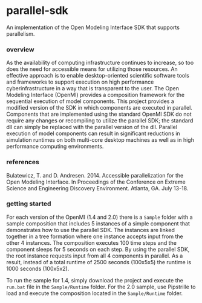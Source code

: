 parallel-sdk
===

An implementation of the Open Modeling Interface SDK that supports parallelism.

### overview

As the availability of computing infrastructure continues to increase, so too does the need for accessible means for utilizing those resources. An effective approach is to enable desktop-oriented scientific software tools and frameworks to support execution on high performance cyberinfrastructure in a way that is transparent to the user. The Open Modeling Interface (OpenMI) provides a composition framework for the sequential execution of model components. This project provides a modified version of the SDK in which components are executed in parallel. Components that are implemented using the standard OpenMI SDK do not require any changes or recompiling to utilize the parallel SDK; the standard dll can simply be replaced with the parallel version of the dll. Parallel execution of model components can result in significant reductions in simulation runtimes on both multi-core desktop machines as well as in high performance computing environments. 

### references

Bulatewicz, T. and D. Andresen. 2014. Accessible parallelization for the Open Modeling Interface. In Proceedings of the Conference on Extreme Science and Engineering Discovery Environment. Atlanta, GA. July 13-18.

### getting started

For each version of the OpenMI (1.4 and 2.0) there is a `Sample` folder with a sample composition that includes 5 instances of a simple component that demonstrates how to use the parallel SDK. The instances are linked together in a tree formation where one instance accepts input from the other 4 instances. The composition executes 100 time steps and the component sleeps for 5 seconds on each step. By using the parallel SDK, the root instance requests input from all 4 components in parallel. As a result, instead of a total runtime of 2500 seconds (100x5x5) the runtime is 1000 seconds (100x5x2).

To run the sample for 1.4, simply download the project and execute the `run.bat` file in the `Sample/Runtime` folder. For the 2.0 sample, use Pipstrille to load and execute the composition located in the `Sample/Runtime` folder.
